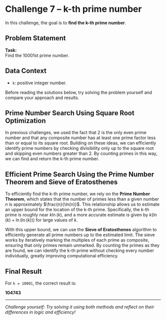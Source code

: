 # Challenge 7 – k-th prime number

In this challenge, the goal is to **find the k-th prime number**.

## Problem Statement

**Task:**  
Find the 10001st prime number.

## Data Context

- `k`: positive integer number.

Before reading the solutions below, try solving the problem yourself and compare your approach and results.

## Prime Number Search Using Square Root Optimization

In previous challenges, we used the fact that 2 is the only even prime number and that any composite number has at least one prime factor less than or equal to its square root. Building on these ideas, we can efficiently identify prime numbers by checking divisibility only up to the square root and skipping even numbers greater than 2. By counting primes in this way, we can find and return the k-th prime number.

## Efficient Prime Search Using the Prime Number Theorem and Sieve of Eratosthenes

To efficiently find the k-th prime number, we rely on the **Prime Number Theorem**, which states that the number of primes less than a given number $n$ is approximately $\frac{n}{\ln(n)}$. This relationship allows us to estimate an upper bound for the location of the k-th prime. Specifically, the k-th prime is roughly near $k \ln(k)$, and a more accurate estimate is given by $k(\ln(k) + \ln(\ln(k)))$ for large values of $k$.

With this upper bound, we can use the **Sieve of Eratosthenes** algorithm to efficiently generate all prime numbers up to the estimated limit. The sieve works by iteratively marking the multiples of each prime as composite, ensuring that only primes remain unmarked. By counting the primes as they are found, we can identify the k-th prime without checking every number individually, greatly improving computational efficiency.

## Final Result

For `k = 10001`, the correct result is:

**104743**

---

*Challenge yourself: Try solving it using both methods and reflect on their differences in logic and efficiency!*